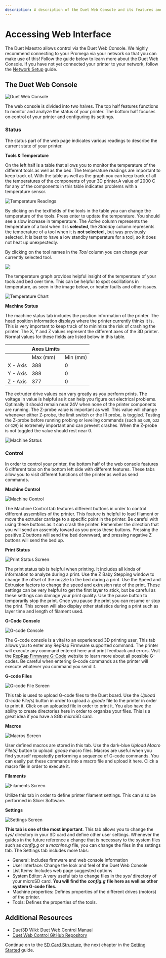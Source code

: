 ```yaml
---
description: A description of the Duet Web Console and its features and functionalities.
---
```


# Accessing Web Interface

The Duet Maestro allows control via the Duet Web Console. We highly recommend connecting to your Promega via your network so that you can make use of this! Follow the guide below to learn more about the Duet Web Console. If you have not yet connected your printer to your network, follow the [Network Setup](https://m3d.gitbook.io/promega-docs/getting-started/network-setup) guide.

## The Duet Web Console

![Duet Web Console](../.gitbook/assets/emt1fnpmleipvcwg-dwchomepage.PNG)

The web console is divided into two halves. The top half features functions to monitor and analyze the status of your printer. The bottom half focuses on control of your printer and configuring its settings.

### Status

The status part of the web page indicates various readings to describe the current state of your printer.

**Tools & Temperature**

On the left half is a table that allows you to monitor the temperature of the different tools as well as the bed. The temperature readings are important to keep track of. With the table as well as the graph you can keep track of all the temperatures of the components of your 3D printer.A value of 2000 C for any of the components in this table indicates problems with a temperature sensor.

![Temperature Readings](../.gitbook/assets/jm1k1cnqkqqtq02c-temperaturereadings.png)

By clicking on the textfields of the tools in the table you can change the temperature of the tools. Press enter to update the temperature. You should see a slow increase in temperature. The _Active_ column represents the temperature of a tool when it is **selected**, the _Standby_ column represents the temperature of a tool when it is **not selected ,** but was previously selected. It is best to have a low standby temperature for a tool, so it does not heat up unexpectedly.

By clicking on the tool names in the _Tool_ column you can change your currently selected tool.

![](../.gitbook/assets/selectedandnotselectedtools.png)

The temperature graph provides helpful insight of the temperature of your tools and bed over time. This can be helpful to spot oscillations in temperature, as seen in the image below, or heater faults and other issues.

![Temperature Chart](../.gitbook/assets/2yy87zxfggiujlap-temperaturechart.PNG)

**Machine Status**

The machine status tab includes the position information of the printer. The head position information displays where the printer currently thinks it is. This is very important to keep track of to minimize the risk of crashing the printer. The X, Y and Z values represent the different axes of the 3D printer. Normal values for these fields are listed below in this table.

|  | Axes Limits |  |
| --- | --- | --- |
|  | Max \(mm\) | Min \(mm\) |
| X - Axis | 388 | 0 |
| Y - Axis | 388 | 0 |
| Z - Axis | 377 | 0 |

The extruder drive values can vary greatly as you perform prints. The voltage in value is helpful as it can help you figure out electrical problems. Optimally it should remain near 24V when none of the printer components are running. The Z-probe value is important as well. This value will change whenever either Z-probe, the limit switch or the IR probe, is toggled. Testing the Z-probe before running probing or leveling commands \(such as `G30`, `G32` or `G29`\) is extremely important and can prevent crashes. When the Z-probe is not toggled the value should rest near 0.

![Machine Status](../.gitbook/assets/38yr6g32ydtjmfdm-machinestatus.PNG)

### Control

In order to control your printer, the bottom half of the web console features 6 different tabs on the bottom left side with different features. These tabs allow you to visit different functions of the printer as well as send commands.

**Machine Control**

![Machine Control](../.gitbook/assets/z81qrjdadnqori0d-machinecontrol.PNG)

The Machine Control tab features different buttons in order to control different assemblies of the printer. This feature is helpful to load filament or move the extruder carriage to a specific point in the printer. Be careful with using these buttons as it can crash the printer. Remember the direction that you will send an assembly toward as you press these buttons. Pressing the positive Z buttons will send the bed downward, and pressing negative Z buttons will send the bed up.

**Print Status**

![Print Status Screen](../.gitbook/assets/jsgiizguus48ntax-printsettingsscreen.PNG)

The print status tab is helpful when printing. It includes all kinds of information to analyze during a print. Use the Z Baby Stepping window to change the offset of the nozzle to the bed during a print. Use the Speed and Extrusion factors to change the speed and extrusion rate of the print. These settings can be very helpful to get the first layer to stick, but be careful as these settings can damage your print quality. Use the pause button to temporarily stop the print. Once you pause the print you can resume or stop the print. This screen will also display other statistics during a print such as layer time and length of filament used.

**G-Code Console**

![G-code Console](../.gitbook/assets/levflucsim14bjh0-gcodescreen.PNG)

The G-code console is a vital to an experienced 3D printing user. This tab allows you to enter any RepRap Firmware supported command. The printer will execute any command entered here and print feedback and errors. Visit the [RepRap Firmware G-Code](https://reprap.org/wiki/G-code) website to learn more about all possible G-codes. Be careful when entering G-code commands as the printer will execute whatever you command you send it.

**G-code Files**

![G-code File Screen](../.gitbook/assets/vuhuksyxberfyakj-gcodefilescreen.PNG)

This tab is used to upload G-code files to the Duet board. Use the _Upload G-code File\(s\)_ button in order to upload a _.gcode_ file to the printer in order to print it. Click on an uploaded file in order to print it. You also have the ability to create directories here in order to organize your files. This is a great idea if you have a 8Gb microSD card.

**Macros**

![Macros Screen](../.gitbook/assets/fewjngk0vnk3rcgd-macrosscreen.PNG)

User defined macros are stored in this tab. Use the dark-blue _Upload Macro File\(s\)_ button to upload _.gcode_ macro files. Macros are useful when you find yourself repeatedly performing a sequence of G-code commands. You can easily put these commands into a macro file and upload it here. Click a macro file in order to execute it.

**Filaments**

![Filaments Screen](../.gitbook/assets/dlsuoxidsmtdjsar-filamentsscreen.PNG)

Utilize this tab in order to define printer filament settings. This can also be performed in Slicer Software.

**Settings**

![Settings Screen](../.gitbook/assets/726ggigphugtd2tt-settingsscreen.PNG)

**This tab is one of the most important**. This tab allows you to change the _sys/_ directory in your SD card and define other user settings. Whenever the guides in the future reference a change that is necessary to the system files such as _config.g_  or a _machine.g_ file, you can change the files in the settings tab. The Settings tab includes more tabs:

* General: Includes firmware and web console information
* User Interface: Change the look and feel of the Duet Web Console
* List Items: Includes web page suggested options
* System Editor: A very useful tab to change files in the _sys/_ directory of your microSD card. **You will find the** _**config.g**_ **file here as well as other system G-code files.**
* Machine properties: Defines properties of the different drives \(motors\) of the printer.
* Tools: Defines the properties of the tools.

## Additional Resources

* Duet3D Wiki: [Duet Web Control Manual](https://duet3d.dozuki.com/Wiki/Duet_Web_Control_Manual#main)
* [Duet Web Control GitHub Repository](https://github.com/chrishamm/DuetWebControl)

Continue on to the [SD Card Structure](https://m3d.gitbook.io/promega-docs/getting-started/sd-card-structure), the next chapter in the [Getting Started](https://m3d.gitbook.io/promega-docs/getting-started) guide.

